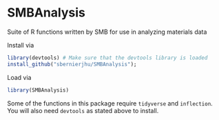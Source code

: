# SMBAnalysis
 Suite of R functions written by SMB for use in analyzing materials data

Install via
``` R
library(devtools) # Make sure that the devtools library is loaded
install_github("sbernierjhu/SMBAnalysis");
```
Load via
``` R
library(SMBAnalysis)
```
Some of the functions in this package require `tidyverse` and `inflection`. You will also need `devtools` as stated above to install.
